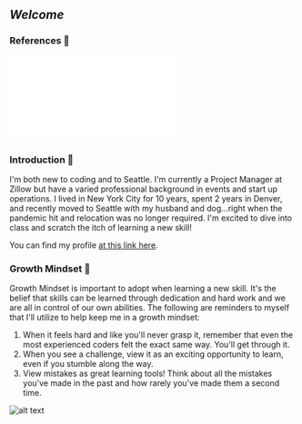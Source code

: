 ## _Welcome_

### References :closed_book:
![Markdowns](markdowns.md)

### Introduction :wave:

I'm both new to coding and to Seattle. I'm currently a Project Manager at Zillow but have a varied professional background in events and start up operations. I lived in New York City for 10 years, spent 2 years in Denver, and recently moved to Seattle with my husband and dog...right when the pandemic hit and relocation was no longer required. I'm excited to dive into class and scratch the itch of learning a new skill! 

You can find my profile [at this link here](https://github.com/hmay1415).

### Growth Mindset :brain:

Growth Mindset is important to adopt when learning a new skill. It's the belief that skills can be learned through dedication and hard work and we are all in control of our own abilities. The following are reminders to myself that I'll utilize to help keep me in a growth mindset:

1. When it feels hard and like you'll never grasp it, remember that even the most experienced coders felt the exact same way. You'll get through it.
2. When you see a challenge, view it as an exciting opportunity to learn, even if you stumble along the way.
3. View mistakes as great learning tools! Think about all the mistakes you've made in the past and how rarely you've made them a second time. 

![alt text](https://www.talent-quarterly.com/wp-content/uploads/2020/04/Growth_mindset_illustration.jpg)


